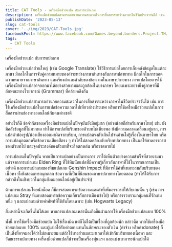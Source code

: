```yaml
---
title: CAT Tools - เครื่องมือช่วยแปล กับการแปลเกม 
description: เครื่องมือช่วยแปลสามารถอำนวยความสะดวกในการสื่อสารระหว่างภาษาในชีวิตประจำวันได้ เช่น การใช้เครื่องมือช่วยแปลในการแปลข้อความเวลาไปเที่ยวต่างประเทศ หรือการใช้เครื่องมือช่วยแปลในการสื่อสารผ่านช่องทางออนไลน์กับคนต่างชาติ
publishDate: '2023-05-13'
slug: cat-tools
cover: '../img/2023/CAT-Tools.jpg'
facebookPost: https://www.facebook.com/Games.beyond.borders.Project.TH/posts/pfbid0x2wVNSEuRQJ7m8KodpfuuACs2HmwJZWYfTFUbCc92NDKU9HZ7wbDCpcafrFoBWPGl
tags:
  - CAT Tools
---
```


เครื่องมือช่วยแปล กับการแปลเกม 

เครื่องมือช่วยแปลส่วนใหญ่ (เช่น Google Translate) ใช้วิธีการแปลโดยการเก็บคลังข้อมูลในแต่ละภาษา มีกลไกในการจับคู่ความหมายของคำระหว่างภาษาต้นทางกับภาษาปลายทาง มีกลไกในการถอดความหมายจากภาษาต้นทาง และเรียงคำและลำดับของข้อความในภาษาปลายทาง การแปลโดยการใช้เครื่องมือช่วยแปลอาจออกมาได้อย่างสวยงามและถูกต้องในบางภาษา โดยเฉพาะอย่างยิ่งคู่ภาษาที่มีลักษณะทางไวยากรณ์ (Grammar) ที่คล้ายคลึงกัน 

เครื่องมือช่วยแปลสามารถอำนวยความสะดวกในการสื่อสารระหว่างภาษาในชีวิตประจำวันได้ เช่น การใช้เครื่องมือช่วยแปลในการแปลข้อความเวลาไปเที่ยวต่างประเทศ หรือการใช้เครื่องมือช่วยแปลในการสื่อสารผ่านช่องทางออนไลน์กับคนต่างชาติ

อย่างไรก็ดี ข้อจำกัดของเครื่องมือช่วยแปลในปัจจุบันยังมีอยู่มาก (อย่างน้อยก็สำหรับภาษาไทย) เช่น ยังมีคลังข้อมูลที่ไม่มากพอ ทำให้การแปลที่บริบทของตัวบทไม่เพียงพอ ยังมีความคลาดเคลื่อนอยู่มาก, การแปลคำพ้องรูป/พ้องเสียงออกมาผิดจากบริบท, การแปลตรงตัวเกินไปจนอ่านไม่รู้เรื่องในภาษาไทย หรือ การแปลมุกตลกหรือข้อความเสียดสีตรง ๆ ทำให้ไม่สอดคล้องกับบริบทปลายทาง เป็นผลให้ขาดอรรถรสของตัวบทไป และจุดประสงค์ของตัวบทที่จะสื่อตกหล่น หรือขาดหายไป 

การแปลเกมในปัจจุบัน หากเป็นการแปลอย่างเป็นทางการ เราได้เห็นตัวอย่างความสำเร็จที่สวยงามมาแล้วจากการแปลเกม Elden Ring ที่ใช้ทีมนักแปลที่มีความรู้เกี่ยวกับภาษาที่ใช้ในวรรณกรรมเป็นอย่างดี และการแปลเกมของทีมแปลเกม Genshin Impact ที่มีการใช้คำที่เหมาะสมกับบริบทของเนื้อหา ทั้งยังสอดแทรกมุกตลก ข้อความที่เป็นที่นิยมของภาษาปลายทางโดยตลอด (ทำให้ได้รับการกล่าวถึงในเชิงบวกในกลุ่มสังคมออนไลน์อยู่เป็นประจำ) 

ด้านการแปลเกมโดยนักม็อด ก็มีการสอดแทรกข้อความและคำที่เพิ่มอรรถรสให้กับเกมนั้น ๆ (เช่น การแปลเกม Stray ที่แอบสอดแทรกข้อความเกี่ยวกับการเมืองเข้าไป) หรือการรวบรวมกลุ่มคนที่รักเกมหนึ่ง ๆ และแปลเกมด้วยคำศัพท์ที่ใช้กันโดยเฉพาะ (เช่น Hogwarts Legacy) 

สิ่งเหล่านี้จะเกิดขึ้นไม่ได้เลย หากการแปลเกมเหล่านั้นเกิดขึ้นผ่านการใช้เครื่องมือช่วยแปลแบบ 100% 

ทั้งนี้ การใช้เครื่องมือช่วยแปล ไม่ใช่เรื่องผิด แต่ก็ไม่ได้เป็นเรื่องที่ถูกต้องนัก กล่าวคือ หากใช้เครื่องมือช่วยแปลแบบ 100% และผู้แปลได้รับค่าตอบแทนในลักษณะของตัวเงิน (ค่าจ้าง หรือค่าdonate) ก็เป็นสิ่งที่อาจมองได้ว่าไม่เหมาะสม แต่ถ้าใช้บางส่วนและมาเกลาให้เข้ากับบริบทของเนื้อหา และวัฒนธรรมปลายทาง เครื่องมือช่วยแปลก็น่าจะเป็นเครื่องทุ่นแรง และแบ่งเบาภาระนักแปลได้
